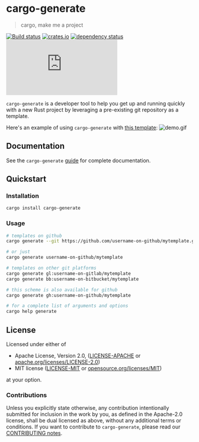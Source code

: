 # cargo-generate

> cargo, make me a project

[![Build status](https://github.com/cargo-generate/cargo-generate/workflows/Build/badge.svg)](https://github.com/cargo-generate/cargo-generate/actions?query=workflow%3ABuild+branch%3Amain+)
[![crates.io](https://img.shields.io/crates/v/cargo-generate.svg)](https://crates.io/crates/cargo-generate)
[![dependency status](https://deps.rs/repo/github/cargo-generate/cargo-generate/status.svg)](https://deps.rs/repo/github/cargo-generate/cargo-generate)
[![Chat on Matrix](https://img.shields.io/matrix/cargo-generate:matrix.org?server_fqdn=matrix.org)](https://matrix.to/#/#cargo-generate:matrix.org)

`cargo-generate` is a developer tool to help you get up and running quickly with a new Rust
project by leveraging a pre-existing git repository as a template.

Here's an example of using `cargo-generate` with [this template]:
![demo.gif](./demo.gif)

[this template]: https://github.com/ashleygwilliams/wasm-pack-template

## Documentation

See the `cargo-generate` [guide](https://cargo-generate.github.io/cargo-generate/index.html) for complete documentation.

## Quickstart
### Installation

```sh
cargo install cargo-generate
```

### Usage

```sh
# templates on github
cargo generate --git https://github.com/username-on-github/mytemplate.git

# or just
cargo generate username-on-github/mytemplate

# templates on other git platforms
cargo generate gl:username-on-gitlab/mytemplate
cargo generate bb:username-on-bitbucket/mytemplate

# this scheme is also available for github
cargo generate gh:username-on-github/mytemplate

# for a complete list of arguments and options
cargo help generate
```

## License

Licensed under either of

* Apache License, Version 2.0, ([LICENSE-APACHE](LICENSE-APACHE) or [apache.org/licenses/LICENSE-2.0](https://www.apache.org/licenses/LICENSE-2.0))
* MIT license ([LICENSE-MIT](LICENSE-MIT) or [opensource.org/licenses/MIT](https://opensource.org/licenses/MIT))

at your option.

### Contributions

Unless you explicitly state otherwise, any contribution intentionally
submitted for inclusion in the work by you, as defined in the Apache-2.0
license, shall be dual licensed as above, without any additional terms or
conditions.
If you want to contribute to `cargo-generate`, please read our [CONTRIBUTING notes].

[CONTRIBUTING notes]: CONTRIBUTING.md
